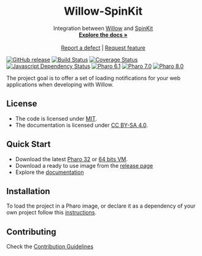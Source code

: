 <p align="center">
 <h1 align="center">Willow-SpinKit</h1>
  <p align="center">
    Integration between <a href="https://github.com/ba-st/Willow">Willow</a> and <a href="https://github.com/tobiasahlin/SpinKit">SpinKit</a>
    <br>
    <a href="docs/"><strong>Explore the docs »</strong></a>
    <br>
    <br>
    <a href="https://github.com/ba-st/Willow-SpinKit/issues/new?labels=Type%3A+Defect">Report a defect</a>
    |
    <a href="https://github.com/ba-st/Willow-SpinKit/issues/new?labels=Type%3A+Feature">Request feature</a>
  </p>
</p>

[![GitHub release](https://img.shields.io/github/release/ba-st/Willow-SpinKit.svg)](https://github.com/ba-st/Willow-SpinKit/releases/latest)
[![Build Status](https://github.com/ba-st/Willow-SpinKit/workflows/Build/badge.svg?branch=release-candidate)](https://github.com/ba-st/Willow-SpinKit/actions?query=workflow%3ABuild)
[![Coverage Status](https://codecov.io/github/ba-st/Willow-SpinKit/coverage.svg?branch=release-candidate)](https://codecov.io/gh/ba-st/Willow-SpinKit/branch/release-candidate)
[![Javascript Dependency Status](https://david-dm.org/ba-st/Willow-SpinKit.svg)](https://david-dm.org/ba-st/Willow-SpinKit)
[![Pharo 6.1](https://img.shields.io/badge/Pharo-6.1-informational)](https://pharo.org)
[![Pharo 7.0](https://img.shields.io/badge/Pharo-7.0-informational)](https://pharo.org)
[![Pharo 8.0](https://img.shields.io/badge/Pharo-8.0-informational)](https://pharo.org)

The project goal is to offer a set of loading notifications for your web applications when developing with Willow.

## License
- The code is licensed under [MIT](LICENSE).
- The documentation is licensed under [CC BY-SA 4.0](http://creativecommons.org/licenses/by-sa/4.0/).

## Quick Start

- Download the latest [Pharo 32](https://get.pharo.org/) or [64 bits VM](https://get.pharo.org/64/).
- Download a ready to use image from the [release page](https://github.com/ba-st/Willow-SpinKit/releases/latest)
- Explore the [documentation](docs/)

## Installation

To load the project in a Pharo image, or declare it as a dependency of your own project follow this [instructions](docs/Installation.md).

## Contributing

Check the [Contribution Guidelines](CONTRIBUTING.md)
